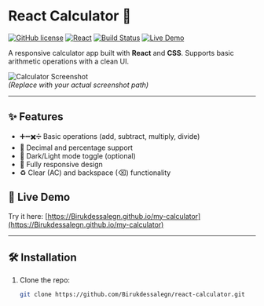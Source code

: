 # React Calculator 🧮

[![GitHub license](https://img.shields.io/badge/license-MIT-blue.svg)](LICENSE)
[![React](https://img.shields.io/badge/React-18.2.0-%2361DAFB)](https://reactjs.org/)
[![Build Status](https://img.shields.io/github/actions/workflow/status/Birukdessalegn/react-calculator/ci.yml?branch=main)](https://github.com/Birukdessalegn/react-calculator/actions)
[![Live Demo](https://img.shields.io/badge/demo-online-green)](https://birukdessalegn.github.io/react-calculator)

A responsive calculator app built with **React** and **CSS**. Supports basic arithmetic operations with a clean UI.

![Calculator Screenshot](./screenshot.png)  
*(Replace with your actual screenshot path)*

---

## ✨ Features
- ➕➖✖️➗ Basic operations (add, subtract, multiply, divide)
- 🔢 Decimal and percentage support
- 🎨 Dark/Light mode toggle (optional)
- 📱 Fully responsive design
- ♻️ Clear (AC) and backspace (⌫) functionality

## 🚀 Live Demo
Try it here: [https://Birukdessalegn.github.io/my-calculator](https://Birukdessalegn.github.io/my-calculator)

---

## 🛠️ Installation
1. Clone the repo:
   ```bash
   git clone https://github.com/Birukdessalegn/react-calculator.git
